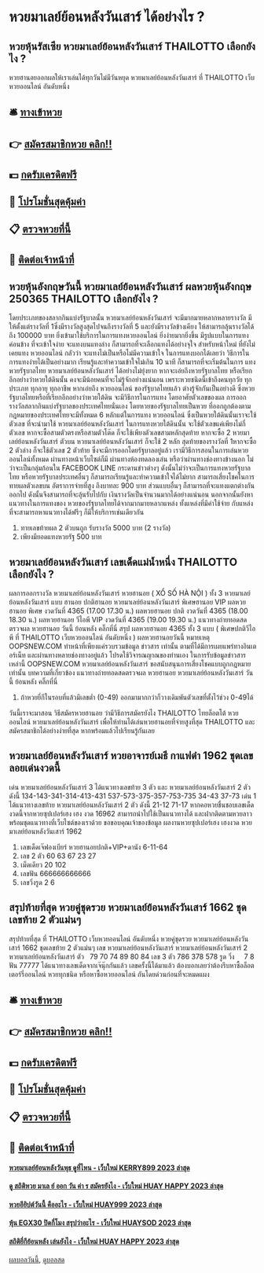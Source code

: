 # หวยมาเลย์ย้อนหลังวันเสาร์ ได้อย่างไร ?
## หวยหุ้นรัสเซีย หวยมาเลย์ย้อนหลังวันเสาร์ THAILOTTO เลือกยังไง ?
หวยฮานอยออกผลให้เราเล่นได้ทุกวันไม่มีวันหยุด หวยมาเลย์ย้อนหลังวันเสาร์ ที่ THAILOTTO เว็บหวยออนไลน์ อันดับหนึ่ง

## 🛎 [ทางเข้าหวย](https://bit.ly/3BG5bNw)
## 👉 [สมัครสมาชิกหวย คลิก!!](https://bit.ly/3BG5bNw)
## 💵 [กดรับเครดิตฟรี](https://bit.ly/3C3mvgS)
## 👑 [โปรโมชั่นสุดคุ้มค่า](https://bit.ly/3C3mvgS)
## 📋 [ตรวจหวยที่นี้](https://bit.ly/3C3mvgS)
## 📱 [ติดต่อเจ้าหน้าที่](https://bit.ly/3C3mvgS)

## หวยหุ้นอังกฤษวันนี้ หวยมาเลย์ย้อนหลังวันเสาร์ ผลหวยหุ้นอังกฤษ 250365 THAILOTTO เลือกยังไง ?
โดยประเภทของสลากกินแบ่งรัฐบาลนั้น หวยมาเลย์ย้อนหลังวันเสาร์ จะมีมากมายหลากหลายรางวัล มีให้ตั้งแต่รางวัลที่ 1ซึ่งมีรางวัลสูงสุดไปจนถึงรางวัลที่ 5 และยังมีรางวัลข้างเคียง ให้สามารถลุ้นรางวัลได้ถึง 100000 บาท ยิ่งเข้ามาใช้บริการในการแทงหวยออนไลน์ ยิ่งง่ายมากยิ่งขึ้น มีรูปแบบในการแทงค่อนข้าง ที่จะเข้าใจง่าย จะแทงบนแทงล่าง ก็สามารถที่จะเลือกแทงได้อย่างจุใจ สำหรับหน้าใหม่ ที่ยังไม่เคยแทง หวยออนไลน์ กลัวว่า จะแทงไม่เป็นหรือไม่มีความเข้าใจ ในการแทงบอกได้เลยว่า วิธีการในการแทงง่ายได้เป็นอย่างมาก เรียนรู้และทำความเข้าใจไม่เกิน 10 นาที ก็สามารถที่จะเริ่มต้นในการ แทงหวยรัฐบาลไทย หวยมาเลย์ย้อนหลังวันเสาร์ ได้อย่างไม่ยุ่งยาก
หากจะเอ่ยถึงหวยรัฐบาลไทย หรือเรียกอีกอย่างว่าหวยใต้ดินนั้น คงจะมีน้อยคนที่จะไม่รู้จักอย่างแน่นอน เพราะหวยชนิดนี้เข้าถึงคนทุกวัย ทุกประเภท ทุกอายุ ทุกอาชีพ หากเอ่ยถึง หวยออนไลน์ ของรัฐบาลไทยแล้ว ต่างรู้จักกันเป็นอย่างดี ซึ่งหวยรัฐบาลไทยหรือที่เรียกอีกอย่างว่าหวยใต้ดิน จะมีวิธีการในการแทง โดยอาศัยตัวเลขของผล การออกรางวัลสลากกินแบ่งรัฐบาลของประเทศไทยนั่นเอง โดยหวยของรัฐบาลไทยเป็นหวย ที่ออกถูกต้องตามกฎหมายของประเทศไทยจะมีทั้งหมด 6 หลักแต่ในการแทง หวยออนไลน์ ซึ่งเป็นหวยใต้ดินนั้นเราจะใช้ตัวเลข ที่จะนำมาใช้ หวยมาเลย์ย้อนหลังวันเสาร์ ในการแทงหวยใต้ดินนั้น จะใช้ตัวเลขแค่เพียงไม่กี่ตัวเลข หากจะซื้อสามตัวตรงหรือสามตัวโต๊ด ก็จะใช้เพียงตัวเลขสามหลักสุดท้าย หากจะซื้อ 2 หวยมาเลย์ย้อนหลังวันเสาร์ ตัวบน หวยมาเลย์ย้อนหลังวันเสาร์ ก็จะใช้ 2 หลัก สุดท้ายของรางวัลที่ 1หากจะซื้อ 2 ตัวล่าง ก็จะใช้ตัวเลข 2 ตัวท้าย ซึ่งจะมีการออกโดยรัฐบาลอยู่แล้ว
เรามีวิธีการสอนในการเล่นหวยออนไลน์ทั้งหมด ผ่านทางหน้าเว็บไซต์ก็มี ผ่านทางห้องทดลองเล่น หรือว่าผ่านทางช่องทางข้างนอก ไม่ว่าจะเป็นกลุ่มก้อนใน FACEBOOK LINE กระดานข่าวต่างๆ ดังนั้นไม่ว่าจะเป็นการแทงหวยรัฐบาลไทย หรือหวยรัฐบาลประเทศอื่นๆ ก็สามารถเรียนรู้และทำความเข้าใจได้ไม่ยาก สามารถเสี่ยงโชคในการทายผลตัวเลขบน อัตราการจ่ายที่สูง ถึงบาทละ 900 บาท ส่วนแบบอื่นๆ ก็สามารถที่จะแทงแตกต่างกันออกไป ดังนั้นจึงสามารถที่จะลุ้นรับไปกับ เงินรางวัลเป็นจำนวนมากได้อย่างแน่นอน นอกจากนั้นยังหาแนวทางในการแทงของ หวยของรัฐบาลไทยได้จากมากมายหลากแหล่ง ทั้งแหล่งที่มีค่าใช้จ่าย กับแหล่งที่จะสามารถหาแนวทางได้ฟรีๆ ก็มีให้บริการเช่นเดียวกัน
1. ทายเลขท้ายผล 2 ตัวบนถูก รับรางวัล 5000 บาท (2 รางวัล)
2. เพียงมียอดแทงหวยรัฐ 500 บาท

## หวยมาเลย์ย้อนหลังวันเสาร์ เลขเด็ดแม่น้ำหนึ่ง THAILOTTO เลือกยังไง ?
ผลการออกรางวัล หวยมาเลย์ย้อนหลังวันเสาร์ หวยฮานอย ( XỔ SỐ HÀ NỘI ) ทั้ง 3 หวยมาเลย์ย้อนหลังวันเสาร์ แบบ ฮานอย ปกติฮานอย หวยมาเลย์ย้อนหลังวันเสาร์ พิเศษฮานอย VIP
ผลหวยฮานอย พิเศษ งวดวันที่ 4365 (17.00 17.30 น.)
ผลหวยฮานอย ปกติ งวดวันที่ 4365 (18.00 18.30 น.)
ผลหวยฮานอย วีไอพี VIP งวดวันที่ 4365 (19.00 19.30 น.)
 แนวทางถ่ายทอดสดตรวจผล หวยฮานอย วันนี้ ย้อนหลัง คลิ๊กที่นี่ 
สรุป ผลหวยฮานอย 4365 ทั้ง 3 แบบ ( พิเศษปกติวีไอพี ที่ THAILOTTO เว็บหวยออนไลน์ อันดับหนึ่ง ) ผลหวยฮานอยวันนี้
หมายเหตุ OOPSNEW.COM ทำหน้าที่เพียงแค่รวบรวมข้อมูล ข่าวสาร เท่านั้น ตามที่ได้มีการเผยแพร่ทางอินเตอร์เน็ท และผ่านทางหลายช่องทางอยู่แล้ว โปรดใช้วิจารณญาณของท่านเอง ในการรับข้อมูลข่าวสารเหล่านี้ OOPSNEW.COM หวยมาเลย์ย้อนหลังวันเสาร์ ขอสนับสนุนการเสี่ยงโชคแบบถูกกฎหมายเท่านั้น
บทความที่เกี่ยวข้อง
แนวทางถ่ายทอดสดตรวจผล หวยฮานอย หวยมาเลย์ย้อนหลังวันเสาร์ วันนี้ ย้อนหลัง คลิ๊กที่นี่
1. ถ้าหวยยี่กีในรอบที่แล้วมีเลขต่ำ (0-49) ออกมามากกว่าก็วางเดิมพันตัวเลขที่ตั้งไว้ช่วง 0-49ได้

วันนี้เราจะมาสอน วิธีสมัครหวยฮานอย ว่ามีวิธีการสมัครยังไง THAILOTTO ไทยล็อตโต้ หวยออนไลน์ หวยมาเลย์ย้อนหลังวันเสาร์ เพื่อให้ท่านได้เล่นหวยฮานอยที่จ่ายสูงที่สุด THAILOTTO และสมัครสมาชิกได้อย่างง่ายที่สุด
หากพร้อมแล้วไปเรียนรู้กันเลย

## หวยมาเลย์ย้อนหลังวันเสาร์ หวยอาจารย์เมธี กาแฟดำ 1962 ชุดเลขลอยเด่นงวดนี้
เด่น หวยมาเลย์ย้อนหลังวันเสาร์ 3 ได้แนวทางเลขท้าย 3 ตัว และ หวยมาเลย์ย้อนหลังวันเสาร์ 2 ตัว ดังนี้
134-143-341-314-413-431
537-573-375-357-753-735
34-43
37-73
เด่น 1 ได้แนวทางเลขท้าย หวยมาเลย์ย้อนหลังวันเสาร์ 2 ตัว ดังนี้
21-12
71-17
หากคอหวยชื่นชอบเลขเด็ดงวดนี้จากหวยซุปเปอร์เฮง เฮง งวด 16962 สามารถนำไปใช้เป็นแนวทางได้ และฝากติดตามหวยลาว พร้อมชุดแนวทางที่เว็บไซต์ของเราด้วย
ขอขอบคุณเจ้าของข้อมูล
ผลงานหวยซุปเปอร์เฮง เฮงงวด หวยมาเลย์ย้อนหลังวันเสาร์ 1962

1. เลขเด็ดเจ๊ฟองเบียร์ หวยฮานอยปกติ+VIP+ดานัง 6-11-64
2. เลข 2 ตัว 60 63 67 23 27
3. เม็ดเดียว 20 102
4. เลขฟัน 666666666666
5. เลขวิ่งรูด 2 6

## สรุปท้ายที่สุด หวยคู่ชุดรวย หวยมาเลย์ย้อนหลังวันเสาร์ 1662 ชุดเลขท้าย 2 ตัวแม่นๆ
สรุปท้ายที่สุด ที่ THAILOTTO เว็บหวยออนไลน์ อันดับหนึ่ง หวยคู่ชุดรวย หวยมาเลย์ย้อนหลังวันเสาร์ 1662 ชุดเลขท้าย 2 ตัวแม่นๆ เลข หวยมาเลย์ย้อนหลังวันเสาร์ หวยมาเลย์ย้อนหลังวันเสาร์ 2 หวยมาเลย์ย้อนหลังวันเสาร์ ตัว   79 70 74 89 80 84
เลข 3 ตัว 786 378 578
รูด วิ่ง     7 8
ฟัน 77777
ได้แนวทางเลขเด็ดจากเจ๊นุ๊กกันแล้ว เลขครั้งนี้ได้มาแล้ว ต้องบอกเลยว่าต้องรีบหาซื้อล็อตเตอร์รี่ออนไลน์ หวยทุกชนิด หรือหาซื้อหวยออนไลน์ กันโดยด่วนก่อนที่จะหมดแผง

## 🛎 [ทางเข้าหวย](https://bit.ly/3BG5bNw)
## 👉 [สมัครสมาชิกหวย คลิก!!](https://bit.ly/3BG5bNw)
## 💵 [กดรับเครดิตฟรี](https://bit.ly/3C3mvgS)
## 👑 [โปรโมชั่นสุดคุ้มค่า](https://bit.ly/3C3mvgS)
## 📋 [ตรวจหวยที่นี้](https://bit.ly/3C3mvgS)
## 📱 [ติดต่อเจ้าหน้าที่](https://bit.ly/3C3mvgS)

#### [หวยมาเลย์ย้อนหลังวันพุธ ดูที่ไหน - เว็บใหม่ KERRY899 2023 ล่าสุด](https://atom.io/themes/หวยมาเลย์ย้อนหลังวันพุธ%20ดูที่ไหน%20-%20เว็บใหม่%20kerry899%202023%20ล่าสุด)
#### [ดู สถิติหวย มาเล ย์ ออก วัน ค่า ร สมัครยังไง - เว็บใหม่ HUAY HAPPY 2023 ล่าสุด](https://atom.io/themes/ดู%20สถิติหวย%20มาเล%20ย์%20ออก%20วัน%20ค่า%20ร%20สมัครยังไง%20-%20เว็บใหม่%20huay%20happy%202023%20ล่าสุด)
#### [หวยอียิปต์วันนี้ คืออะไร - เว็บใหม่ HUAY999 2023 ล่าสุด](https://atom.io/themes/หวยอียิปต์วันนี้%20คืออะไร%20-%20เว็บใหม่%20huay999%202023%20ล่าสุด)
#### [หุ้น EGX30 ปิดกี่โมง สรุปว่าอะไร - เว็บใหม่ HUAYSOD 2023 ล่าสุด](https://atom.io/themes/หุ้น%20egx30%20ปิดกี่โมง%20สรุปว่าอะไร%20-%20เว็บใหม่%20huaysod%202023%20ล่าสุด)
#### [สถิติยี่กีย้อนหลัง เล่นยังไง - เว็บใหม่ HUAY HAPPY 2023 ล่าสุด](https://atom.io/themes/สถิติยี่กีย้อนหลัง%20เล่นยังไง%20-%20เว็บใหม่%20huay%20happy%202023%20ล่าสุด)

[ผลบอลวันนี้](https://siamsport.tv "ผลบอลวันนี้"), [ดูบอลสด](https://siamsport.tv/ดูบอลสด "ดูบอลสด")